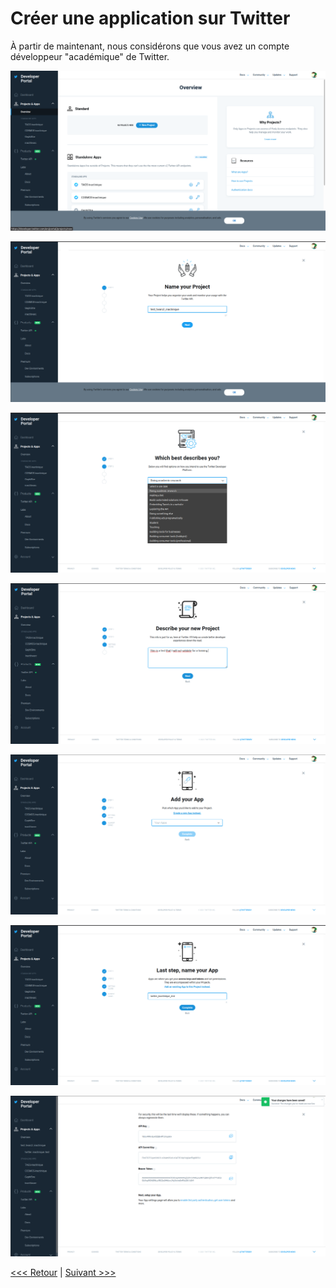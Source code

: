 # Créer une application sur Twitter

À partir de maintenant, nous considérons que vous avez un compte développeur "académique" de Twitter.

![](img/app01.png)

![](img/app02.png)

![](img/app03.png)

![](img/app04.png)

![](img/app05.png)

![](img/app06.png)

![](img/app07.png)
















[<<< Retour](03InstallationTwarc.md) | [Suivant >>>](05PremiereRequeteAvecTwarc.md)
